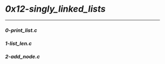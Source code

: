 # ***0x12-singly_linked_lists***
__________________________________________________
### *0-print_list.c*
### *1-list_len.c*
### *2-add_node.c*

